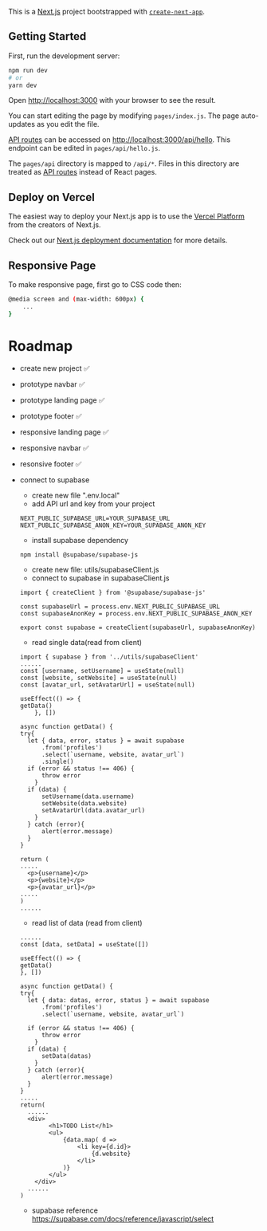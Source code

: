 This is a [Next.js](https://nextjs.org/) project bootstrapped with [`create-next-app`](https://github.com/vercel/next.js/tree/canary/packages/create-next-app).

## Getting Started

First, run the development server:

```bash
npm run dev
# or
yarn dev
```

Open [http://localhost:3000](http://localhost:3000) with your browser to see the result.

You can start editing the page by modifying `pages/index.js`. The page auto-updates as you edit the file.

[API routes](https://nextjs.org/docs/api-routes/introduction) can be accessed on [http://localhost:3000/api/hello](http://localhost:3000/api/hello). This endpoint can be edited in `pages/api/hello.js`.

The `pages/api` directory is mapped to `/api/*`. Files in this directory are treated as [API routes](https://nextjs.org/docs/api-routes/introduction) instead of React pages.

## Deploy on Vercel

The easiest way to deploy your Next.js app is to use the [Vercel Platform](https://vercel.com/new?utm_medium=default-template&filter=next.js&utm_source=create-next-app&utm_campaign=create-next-app-readme) from the creators of Next.js.

Check out our [Next.js deployment documentation](https://nextjs.org/docs/deployment) for more details.

## Responsive Page

To make responsive page, first go to CSS code then:

```bash
@media screen and (max-width: 600px) {
    ...
}
```

# Roadmap

- create new project :white_check_mark:
- prototype navbar :white_check_mark:
- prototype landing page :white_check_mark:
- prototype footer :white_check_mark:
- responsive landing page :white_check_mark:
- responsive navbar :white_check_mark:
- resonsive footer :white_check_mark:
- connect to supabase
    * create new file ".env.local"
    * add API url and key from your project
    ```
    NEXT_PUBLIC_SUPABASE_URL=YOUR_SUPABASE_URL
    NEXT_PUBLIC_SUPABASE_ANON_KEY=YOUR_SUPABASE_ANON_KEY
    ```
    * install supabase dependency
    ```
    npm install @supabase/supabase-js
    ```
    * create new file: utils/supabaseClient.js
    * connect to supabase in supabaseClient.js
    ```
    import { createClient } from '@supabase/supabase-js'

    const supabaseUrl = process.env.NEXT_PUBLIC_SUPABASE_URL
    const supabaseAnonKey = process.env.NEXT_PUBLIC_SUPABASE_ANON_KEY

    export const supabase = createClient(supabaseUrl, supabaseAnonKey)
    ```
    * read single data(read from client)
    ```
    import { supabase } from '../utils/supabaseClient'
    ......
    const [username, setUsername] = useState(null)
    const [website, setWebsite] = useState(null)
    const [avatar_url, setAvatarUrl] = useState(null)

    useEffect(() => {
    getData()
        }, [])

    async function getData() {
    try{
      let { data, error, status } = await supabase
          .from('profiles')
          .select(`username, website, avatar_url`)
          .single()
      if (error && status !== 406) {
          throw error
        }
      if (data) {
          setUsername(data.username)
          setWebsite(data.website)
          setAvatarUrl(data.avatar_url)
        }
      } catch (error){
          alert(error.message)
      }
    }

    return (
    .....
      <p>{username}</p>
      <p>{website}</p>
      <p>{avatar_url}</p>
    .....
    )
    ......
    ```
    * read list of data (read from client)
    ```
    ......
    const [data, setData] = useState([])

  useEffect(() => {
    getData()
  }, [])

  async function getData() {
    try{
      let { data: datas, error, status } = await supabase
          .from('profiles')
          .select(`username, website, avatar_url`)
          
      if (error && status !== 406) {
          throw error
        }
      if (data) {
          setData(datas)
        }
      } catch (error){
          alert(error.message)
      }
  }
  .....
  return(
      ......
      <div>
            <h1>TODO List</h1>
            <ul>
                {data.map( d =>
                    <li key={d.id}>
                        {d.website} 
                    </li>
                )}
            </ul>
        </div>
      ......
  )
    ```

    * supabase reference https://supabase.com/docs/reference/javascript/select